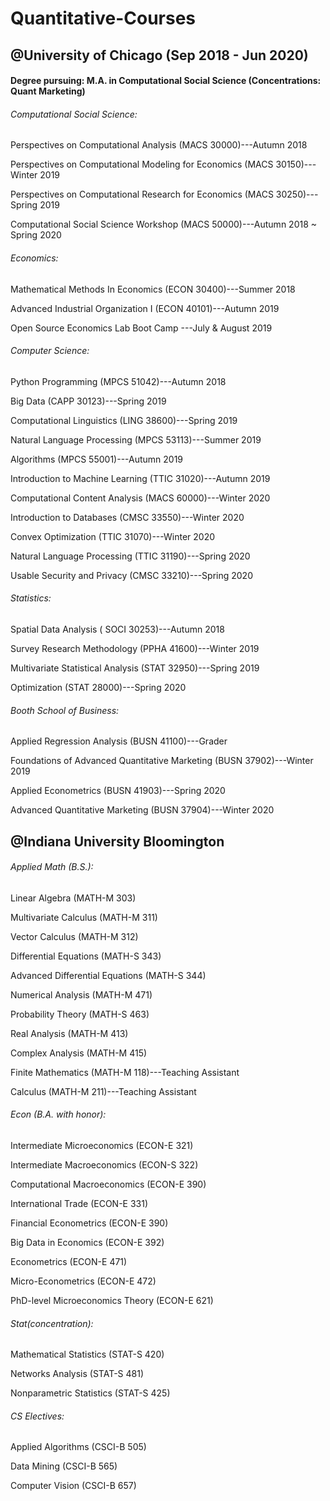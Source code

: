 # Quantitative-Courses

## @University of Chicago (Sep 2018 - Jun 2020)

#### Degree pursuing: M.A. in Computational Social Science (Concentrations: Quant Marketing)   
###### Computational Social Science:

Perspectives on Computational Analysis (MACS 30000)---Autumn 2018

Perspectives on Computational Modeling for Economics (MACS 30150)---Winter 2019

Perspectives on Computational Research for Economics  (MACS 30250)---Spring 2019

Computational Social Science Workshop (MACS 50000)---Autumn 2018 ~ Spring 2020


###### Economics:
Mathematical Methods In Economics (ECON 30400)---Summer 2018

Advanced Industrial Organization I (ECON 40101)---Autumn 2019

Open Source Economics Lab Boot Camp ---July & August 2019

###### Computer Science:

Python Programming (MPCS 51042)---Autumn 2018

Big Data (CAPP 30123)---Spring 2019

Computational Linguistics (LING 38600)---Spring 2019

Natural Language Processing (MPCS 53113)---Summer 2019

Algorithms (MPCS 55001)---Autumn 2019

Introduction to Machine Learning (TTIC 31020)---Autumn 2019

Computational Content Analysis (MACS 60000)---Winter 2020

Introduction to Databases (CMSC 33550)---Winter 2020

Convex Optimization (TTIC 31070)---Winter 2020

Natural Language Processing (TTIC 31190)---Spring 2020

Usable Security and Privacy (CMSC 33210)---Spring 2020

###### Statistics:
Spatial Data Analysis ( SOCI 30253)---Autumn 2018

Survey Research Methodology (PPHA 41600)---Winter 2019

Multivariate Statistical Analysis (STAT 32950)---Spring 2019

Optimization (STAT 28000)---Spring 2020

###### Booth School of Business:
Applied Regression Analysis (BUSN 41100)---Grader

Foundations of Advanced Quantitative Marketing (BUSN 37902)---Winter 2019

Applied Econometrics (BUSN 41903)---Spring 2020

Advanced Quantitative Marketing	(BUSN 37904)---Winter 2020

## @Indiana University Bloomington

###### Applied Math (B.S.):
Linear Algebra (MATH-M 303)

Multivariate Calculus (MATH-M 311)

Vector Calculus (MATH-M 312)

Differential Equations (MATH-S 343)

Advanced Differential Equations (MATH-S 344)

Numerical Analysis (MATH-M 471)

Probability Theory (MATH-S 463)

Real Analysis (MATH-M 413)

Complex Analysis (MATH-M 415)

Finite Mathematics (MATH-M 118)---Teaching Assistant

Calculus (MATH-M 211)---Teaching Assistant


###### Econ (B.A. with honor):
Intermediate Microeconomics (ECON-E 321)

Intermediate Macroeconomics (ECON-S 322)

Computational Macroeconomics (ECON-E 390)

International Trade (ECON-E 331)

Financial Econometrics (ECON-E 390)

Big Data in Economics (ECON-E 392)

Econometrics (ECON-E 471)

Micro-Econometrics (ECON-E 472)

PhD-level Microeconomics Theory (ECON-E 621)


###### Stat(concentration):
Mathematical Statistics (STAT-S 420)

Networks Analysis (STAT-S 481)

Nonparametric Statistics (STAT-S 425)


###### CS Electives:
Applied Algorithms (CSCI-B 505)

Data Mining (CSCI-B 565)

Computer Vision (CSCI-B 657)
